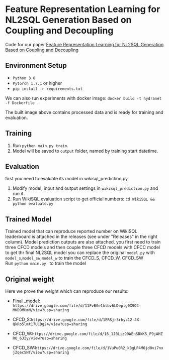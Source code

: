 # Feature Representation Learning for NL2SQL Generation Based on Coupling and Decoupling
Code for our paper [Feature Representation Learning for NL2SQL Generation Based on Coupling and Decoupling](https://arxiv.org/abs/2306.17646v1) 

## Environment Setup

* `Python 3.8`
* `Pytorch 1.7.1` or higher
* `pip install -r requirements.txt`

We can also run experiments with docker image:
`docker build -t hydranet -f Dockerfile .`

The built image above contains processed data and is ready for training and evaluation.

## Training
1. Run `python main.py train`.
2. Model will be saved to `output` folder, named by training start datetime.

## Evaluation
first you need  to evaluate its model in wikisql_prediction.py
1. Modify model, input and output settings in `wikisql_prediction.py` and run it.
2. Run WikiSQL evaluation script to get official numbers: `cd WikiSQL && python evaluate.py`

## Trained Model
Trained model that can reproduce reported number on WikiSQL leaderboard is attached in the releases (see under "Releases" in the right column). Model prediction outputs are also attached.
you first need to train three CFCD models and then couple three CFCD models with CFCC model to get thr final NL2SQL model
you can replace the original `model.py` with `model_s`,`model_sw`,`model_w` to train the CFCD_S, CFCD_W, CFCD_SW  
Run `python main.py ` to train the model

## Original weight
Here we prove the weight which can reproduce our results:

* Final _model: `https://drive.google.com/file/d/11FvBGe1hlbv6LDeplg0X9O4-MKD9MUmN/view?usp=sharing`

* CFCD_S:`https://drive.google.com/file/d/1ERSjr3rhyc12-4X-QkRo5lmt17UCDg24/view?usp=sharing`

* CFCD_W:`https://drive.google.com/file/d/16_1J0Liz99WEnSDkK5_F9jAHZRO_6JIy/view?usp=sharing`

* CFCD_SW:`https://drive.google.com/file/d/1VuPu0R2_kBgLP4M6jd0vi7nxjZqecSNT/view?usp=sharing`

